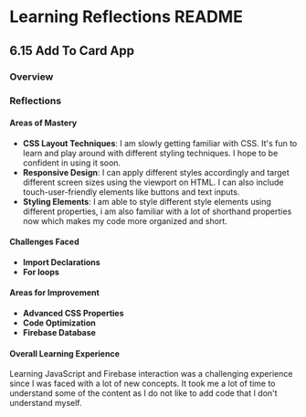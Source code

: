 
# Learning Reflections README 

## **6.15 Add To Card App**

### Overview


### Reflections

#### Areas of Mastery

- **CSS Layout Techniques**: I am slowly getting familiar with CSS. It's fun to learn and play around with different styling techniques. I hope to be confident in using it soon.
- **Responsive Design**: I can apply different styles accordingly and target different screen sizes using the viewport on HTML.  I can also include touch-user-friendly elements like buttons and text inputs. 
- **Styling Elements**: I am able to style different style elements using different properties, i am also familiar with a lot of shorthand properties now which makes my code more organized and short.

#### Challenges Faced

- **Import Declarations**
- **For loops**

#### Areas for Improvement

- **Advanced CSS Properties**
- **Code Optimization**
- **Firebase Database**

#### Overall Learning Experience
Learning JavaScript and Firebase interaction was a challenging experience since I was faced with a lot of new concepts. It took me a lot of time to understand some of the content as I do not like to add code that I don't understand myself. 
